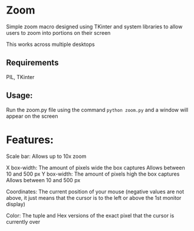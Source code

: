 # Zoom

Simple zoom macro designed using TKinter and system libraries to allow users to zoom into portions on their screen

This works across multiple desktops

## Requirements

PIL, TKinter

## Usage:

Run the zoom.py file using the command `python zoom.py` and a window will appear on the screen


# Features:

Scale bar: Allows up to 10x zoom

X box-width: The amount of pixels wide the box captures Allows between 10 and 500 px
Y box-width: The amount of pixels high the box captures Allows between 10 and 500 px

Coordinates: The current position of your mouse (negative values are not above, it just means that the cursor is to the left or above the 1st monitor display)

Color: The tuple and Hex versions of the exact pixel that the cursor is currently over